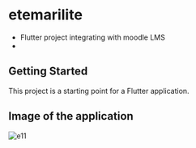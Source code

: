 # etemarilite

- Flutter project integrating with moodle LMS
- 
## Getting Started

This project is a starting point for a Flutter application.
## Image of the application
![e11](https://github.com/user-attachments/assets/ef3ebbfb-9b41-4dcf-a599-c63156320c48)

